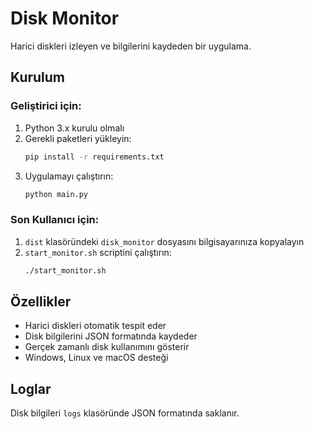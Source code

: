 # Disk Monitor

Harici diskleri izleyen ve bilgilerini kaydeden bir uygulama.

## Kurulum

### Geliştirici için:
1. Python 3.x kurulu olmalı
2. Gerekli paketleri yükleyin:
   ```bash
   pip install -r requirements.txt
   ```
3. Uygulamayı çalıştırın:
   ```bash
   python main.py
   ```

### Son Kullanıcı için:
1. `dist` klasöründeki `disk_monitor` dosyasını bilgisayarınıza kopyalayın
2. `start_monitor.sh` scriptini çalıştırın:
   ```bash
   ./start_monitor.sh
   ```

## Özellikler
- Harici diskleri otomatik tespit eder
- Disk bilgilerini JSON formatında kaydeder
- Gerçek zamanlı disk kullanımını gösterir
- Windows, Linux ve macOS desteği

## Loglar
Disk bilgileri `logs` klasöründe JSON formatında saklanır.
